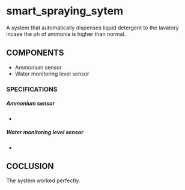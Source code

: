 # smart_spraying_sytem
A system that automatically dispenses liquid detergent to the lavatory incase the ph of ammonia is higher than normal.

## COMPONENTS
 - Ammonium sensor
 - Water monitoring level sensor

### SPECIFICATIONS
##### Ammonium sensor
 -
##### Water monitoring level sensor
-

## COCLUSION
 The system worked perfectly.

